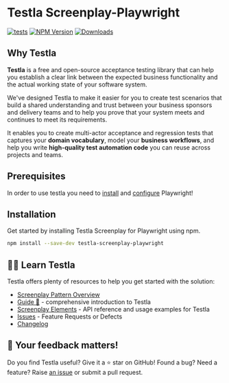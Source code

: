 # Testla Screenplay-Playwright

[![tests](https://github.com/testla-project/testla-screenplay-playwright-js/actions/workflows/execute_tests.yaml/badge.svg?branch=main)](https://github.com/testla-project/testla-screenplay-playwright-js/actions/workflows/execute_tests.yaml)
[![NPM Version](https://badge.fury.io/js/@testla%2Fscreenplay-playwright.svg)](https://badge.fury.io/js/@testla%2Fscreenplay-playwright)
[![Downloads](https://img.shields.io/npm/dm/@testla/screenplay-playwright.svg)](https://npm-stat.com/charts.html?package=@testla/screenplay-playwright)

## Why Testla

**Testla** is a free and open-source acceptance testing library that can help you establish a clear link between the expected business functionality and the actual working state of your software system.

We've designed Testla to make it easier for you to create test scenarios that build a shared understanding and trust between your business sponsors and delivery teams and to help you prove that your system meets and continues to meet its requirements.

It enables you to create multi-actor acceptance and regression tests that captures your **domain vocabulary**, model your **business workflows**, and help you write **high-quality test automation code** you can reuse across projects and teams. 

## Prerequisites

In order to use testla you need to [install](https://playwright.dev/docs/intro) and [configure](https://playwright.dev/docs/test-configuration) Playwright!

## Installation

Get started by installing Testla Screenplay for Playwright using npm. 

```bash
npm install --save-dev testla-screenplay-playwright
```

## 👨‍🏫 Learn Testla

Testla offers plenty of resources to help you get started with the solution:

- [Screenplay Pattern Overview](./docs/screenplay_pattern_overview/screenplay_pattern.md)
- [Guide 🚀️](./docs/guides/guides.md) - comprehensive introduction to Testla
- [Screenplay Elements](./docs/screenplay_elements/screenplay_elements.md) - API reference and usage examples for Testla
- [Issues](https://github.com/testla-project/testla-screenplay-playwright-js/issues) - Feature Requests or Defects
- [Changelog](https://github.com/testla-project/testla-screenplay-playwright-js/releases)

## 📣 Your feedback matters!

Do you find Testla useful? Give it a ⭐ star on GitHub!
Found a bug? Need a feature? Raise [an issue](https://github.com/testla-project/testla-screenplay-playwright-js/issues?state=open)
or submit a pull request.
